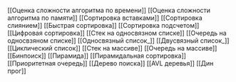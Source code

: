 [[Оценка сложности алгоритма по времени]]
[[Оценка сложности алгоритма по памяти]]
[[Сортировка вставками]]
[[Сортировка слиянием]]
[[Быстрая сортировка]]
[[Сортировка подсчетом]]
[[Цифровая сортировка]]
[[Стек на односвязном списке]]
[[Очередь на односвзяном списке]]
[[Односвязный список_]]
[[Двусвязный список_]]
[[Циклический список]]
[[Стек на массиве]]
[[Очередь на массиве]]
[[Бинпоиск]]
[[Пирамида]]
[[Пирамидальная сортировка]]
[[Приоритетная очередь]]
[[Дерево поиска]]
[[AVL деревья]]
[[Дин прог]]
